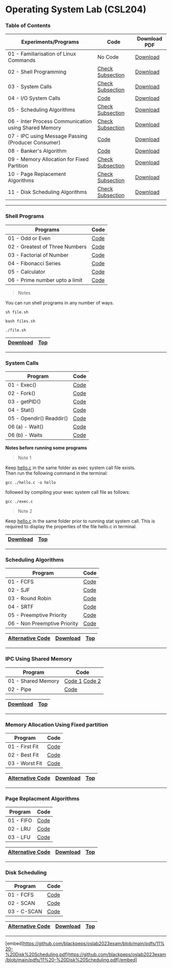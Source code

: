 # Operating System Lab (CSL204)

<a name="goback"> </a>

### Table of Contents

| Experiments/Programs                                 | Code                                                                                                       | Download PDF                                                                                                  |
| ---------------------------------------------------- | ---------------------------------------------------------------------------------------------------------- | ------------------------------------------------------------------------------------------------------------- |
| 01 - Familiarisation of Linux Commands               | No Code                                                                                                    | [Download](/01%20-%20Familiarisation%20of%20Linux%20Commands/Linux%20Commands%20and%20Intro%20to%20Shell.pdf) |
| 02 - Shell Programming                               | [Check Subsection](#prgm02)                                                                                | [Download](/pdfs/02%20-%20Shell%20Programming.pdf)                                                            |
| 03 - System Calls                                    | [Check Subsection](#prgm03)                                                                                | [Download](/pdfs/03%20-%20System%20Calls.pdf)                                                                 |
| 04 - I/O System Calls                                | [Code](/04%20-%20IO%20System%20Call/04%20-%20I%20O%20System%20Call.c)                                      | [Download](/pdfs/04%20-%20IO%20System%20Call.pdf)                                                             |
| 05 - Scheduling Algorithms                           | [Check Subsection](#prgm05)                                                                                | [Download](/pdfs/05%20-%20Scheduling%20Algorithms.pdf)                                                        |
| 06 - Inter Process Communication using Shared Memory | [Check Subsection](#prgm06)                                                                                | [Download](/pdfs/06%20-%20Inter%20Process%20Communication%20using%20Shared%20Memory.pdf)                      |
| 07 - IPC using Message Passing (Producer Consumer)   | [Code](</07%20-%20Producer%20Consumer/07%20-%20IPC%20using%20Message%20Passing%20(Producer%20Conusmer).c>) | [Download](/pdfs/07%20-%20Producer%20Consumer.pdf)                                                            |
| 08 - Banker's Algorithm                              | [Code](/08%20-%20Bankers%20Algorithm/08%20-%20Bankers%20Algorithm.c)                                       | [Download](/pdfs/08%20-%20Bankers%20Algorithm.pdf)                                                            |
| 09 - Memory Allocation for Fixed Partition           | [Check Subsection](#prgm09)                                                                                | [Download](/pdfs/09%20-%20Memory%20Management.pdf)                                                            |
| 10 - Page Replacement Algorithms                     | [Check Subsection](#prgm10)                                                                                | [Download](/pdfs/10%20-%20Page%20Replacement.pdf)                                                             |
| 11 - Disk Scheduling Algorithms                      | [Check Subsection](#prgm11)                                                                                | [Download](/pdfs/11%20-%20Disk%20Scheduling.pdf)                                                              |

---

<a name="prgm02"> </a>

### Shell Programs

| Programs                       | Code                                                                                   |
| ------------------------------ | -------------------------------------------------------------------------------------- |
| 01 - Odd or Even               | [Code](/02%20-%20Shell%20Programming/A%20-%20Odd%20or%20Even.sh)                       |
| 02 - Greatest of Three Numbers | [Code](/02%20-%20Shell%20Programming/B%20-%20Greatest%20of%20Three%20Numbers.sh)       |
| 03 - Factorial of Number       | [Code](/02%20-%20Shell%20Programming/C%20-%20Factorial%20of%20Number.sh)               |
| 04 - Fibonacci Series          | [Code](/02%20-%20Shell%20Programming/D%20-%20Fibonacci%20Series.sh)                    |
| 05 - Calculator                | [Code](</02%20-%20Shell%20Programming/E%20-%20Calculator%20(Using%20Case).sh>)         |
| 06 - Prime number upto a limit | [Code](/02%20-%20Shell%20Programming/F%20-%20Prime%20Number%20upto%20given%20Limit.sh) |

> Notes

You can run shell programs in any number of ways.

```
sh file.sh
```

```
bash files.sh
```

```
./file.sh
```

| [Download](/pdfs/02%20-%20Shell%20Programming.pdf) | [Top](#goback) |
| -------------------------------------------------- | -------------- |

---

<a name="prgm03"> </a>

### System Calls

| Program                  | Code                                                 |
| ------------------------ | ---------------------------------------------------- |
| 01 - Exec()              | [Code](/03%20-%20System%20Calls/A%20-%20Exec.c)      |
| 02 - Fork()              | [Code](/03%20-%20System%20Calls/B%20-%20fork.c)      |
| 03 - getPID()            | [Code](/03%20-%20System%20Calls/C%20-%20getPID.c)    |
| 04 - Stat()              | [Code](/03%20-%20System%20Calls/D%20-%20stat.c)      |
| 05 - Opendir() Readdir() | [Code](/03%20-%20System%20Calls/E%20-%20Directory.c) |
| 06 (a) - Wait()          | [Code](/03%20-%20System%20Calls/F%20-%20wait.c)      |
| 06 (b) - Waits           | [Code](/03%20-%20System%20Calls/F%20-%20waits.c)     |

**Notes before running some programs**

> Note 1

Keep [hello.c](/03%20-%20System%20Calls/A%20-%20hello.c) in the same folder as exec system call file exists.
<br> Then run the following command in the terminal:

```
gcc ./hello.c -o hello
```

followed by compiling your exec system call file as follows:

```
gcc ./exec.c
```

> Note 2

Keep [hello.c](/03%20-%20System%20Calls/A%20-%20hello.c) in the same folder prior to running stat system call. This is required to display the properties of the file hello.c in terminal.

| [Download](/pdfs/03%20-%20System%20Calls.pdf) | [Top](#goback) |
| --------------------------------------------- | -------------- |

---

<a name="prgm05"> </a>

### Scheduling Algorithms

| Program                      | Code                                                                       |
| ---------------------------- | -------------------------------------------------------------------------- |
| 01 - FCFS                    | [Code](/05%20-%20Scheduling%20Algorithms/A%20-%20FCFS.c)                   |
| 02 - SJF                     | [Code](/05%20-%20Scheduling%20Algorithms/B%20-%20SJF.c)                    |
| 03 - Round Robin             | [Code](/05%20-%20Scheduling%20Algorithms/C%20-%20RR.c)                     |
| 04 - SRTF                    | [Code](/05%20-%20Scheduling%20Algorithms/D%20-%20SRTF.c)                   |
| 05 - Preemptive Priority     | [Code](/05%20-%20Scheduling%20Algorithms/E%20-%20Preemptive%20Prio.c)      |
| 06 - Non Preemptive Priority | [Code](/05%20-%20Scheduling%20Algorithms/F%20-%20Non-Preemeptive%20Prio.c) |

| [Alternative Code](/old%20codes/05%20-%20Scheduling%20Algorithms/) | [Download](/pdfs/05%20-%20Scheduling%20Algorithms.pdf) | [Top](#goback) |
| ------------------------------------------------------------------ | ------------------------------------------------------ | -------------- |

---

<a name="prgm06"> </a>

### IPC Using Shared Memory

| Program            | Code                                                                                                                                                                                            |
| ------------------ | ----------------------------------------------------------------------------------------------------------------------------------------------------------------------------------------------- |
| 01 - Shared Memory | [Code 1](/06%20-%20Inter%20Process%20Communication%20using%20Shared%20Memory/A%20-%20shared1.c) [Code 2](/06%20-%20Inter%20Process%20Communication%20using%20Shared%20Memory/A%20-%20shared2.c) |
| 02 - Pipe          | [Code](/06%20-%20Inter%20Process%20Communication%20using%20Shared%20Memory/B%20-%20Pipe.c)                                                                                                      |

| [Download](/pdfs/06%20-%20Inter%20Process%20Communication%20using%20Shared%20Memory.pdf) | [Top](#goback) |
| ---------------------------------------------------------------------------------------- | -------------- |

---

<a name="prgm09"> </a>

### Memory Allocation Using Fixed partition

| Program        | Code                                                        |
| -------------- | ----------------------------------------------------------- |
| 01 - First Fit | [Code](/09%20-%20Memory%20Management/A%20-%20First%20Fit.c) |
| 02 - Best Fit  | [Code](/09%20-%20Memory%20Management/B%20-%20Best%20Fit.c)  |
| 03 - Worst Fit | [Code](/09%20-%20Memory%20Management/C%20-%20Worst%20Fit.c) |

| [Alternative Code](/old%20codes/09%20-%20Memory%20Management/) | [Download](/pdfs/09%20-%20Memory%20Management.pdf) | [Top](#goback) |
| -------------------------------------------------------------- | -------------------------------------------------- | -------------- |

---

<a name="prgm10"> </a>

### Page Replacment Algorithms

| Program   | Code                                                |
| --------- | --------------------------------------------------- |
| 01 - FIFO | [Code](/10%20-%20Page%20Replacement/A%20-%20fifo.c) |
| 02 - LRU  | [Code](/10%20-%20Page%20Replacement/B%20-%20lru.c)  |
| 03 - LFU  | [Code](/10%20-%20Page%20Replacement/C%20-%20lfu.c)  |

| [Alternative Code](/old%20codes/10%20-%20Page%20Replacement/) | [Download](/pdfs/10%20-%20Page%20Replacement.pdf) | [Top](#goback) |
| ------------------------------------------------------------- | ------------------------------------------------- | -------------- |

---

<a name="prgm09"> </a>

### Disk Scheduling

| Program     | Code                                                |
| ----------- | --------------------------------------------------- |
| 01 - FCFS   | [Code](/11%20-%20Disk%20Scheduling/A%20-%20FCFS.c)  |
| 02 - SCAN   | [Code](/11%20-%20Disk%20Scheduling/B%20-%20SCAN.c)  |
| 03 - C-SCAN | [Code](/11%20-%20Disk%20Scheduling/C%20-%20CSCAN.c) |

| [Alternative Code](/old%20codes/11%20-%20Disk%20Scheduling/) | [Download](/pdfs/11%20-%20Disk%20Scheduling.pdf) | [Top](#goback) |
| ------------------------------------------------------------ | ------------------------------------------------ | -------------- |

---

[embed]https://github.com/blackpeps/oslab2023exam/blob/main/pdfs/11%20-%20Disk%20Scheduling.pdf)https://github.com/blackpeps/oslab2023exam/blob/main/pdfs/11%20-%20Disk%20Scheduling.pdf[/embed]
